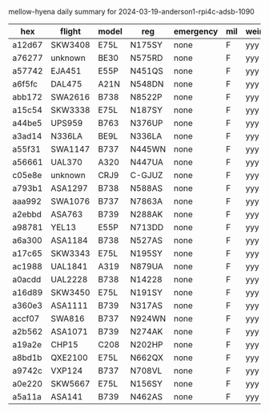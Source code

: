 mellow-hyena daily summary for 2024-03-19-anderson1-rpi4c-adsb-1090

|hex|flight|model|reg|emergency|mil|weirdo|
|--|--|--|--|--|--|--|
|a12d67|SKW3408|E75L|N175SY|none|F|yyy|
|a76277|unknown|BE30|N575RD|none|F|yyy|
|a57742|EJA451|E55P|N451QS|none|F|yyy|
|a6f5fc|DAL475|A21N|N548DN|none|F|yyy|
|abb172|SWA2616|B738|N8522P|none|F|yyy|
|a15c54|SKW3338|E75L|N187SY|none|F|yyy|
|a44be5|UPS959|B763|N376UP|none|F|yyy|
|a3ad14|N336LA|BE9L|N336LA|none|F|yyy|
|a55f31|SWA1147|B737|N445WN|none|F|yyy|
|a56661|UAL370|A320|N447UA|none|F|yyy|
|c05e8e|unknown|CRJ9|C-GJUZ|none|F|yyy|
|a793b1|ASA1297|B738|N588AS|none|F|yyy|
|aaa992|SWA1076|B737|N7863A|none|F|yyy|
|a2ebbd|ASA763|B739|N288AK|none|F|yyy|
|a98781|YEL13|E55P|N713DD|none|F|yyy|
|a6a300|ASA1184|B738|N527AS|none|F|yyy|
|a17c65|SKW3343|E75L|N195SY|none|F|yyy|
|ac1988|UAL1841|A319|N879UA|none|F|yyy|
|a0acdd|UAL2228|B738|N14228|none|F|yyy|
|a16d89|SKW3450|E75L|N191SY|none|F|yyy|
|a360e3|ASA1111|B739|N317AS|none|F|yyy|
|accf07|SWA816|B737|N924WN|none|F|yyy|
|a2b562|ASA1071|B739|N274AK|none|F|yyy|
|a19a2e|CHP15|C208|N202HP|none|F|yyy|
|a8bd1b|QXE2100|E75L|N662QX|none|F|yyy|
|a9742c|VXP124|B737|N708VL|none|F|yyy|
|a0e220|SKW5667|E75L|N156SY|none|F|yyy|
|a5a11a|ASA141|B739|N462AS|none|F|yyy|
